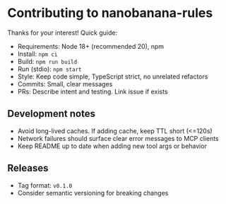 # Contributing to nanobanana-rules

Thanks for your interest! Quick guide:

- Requirements: Node 18+ (recommended 20), npm
- Install: `npm ci`
- Build: `npm run build`
- Run (stdio): `npm start`
- Style: Keep code simple, TypeScript strict, no unrelated refactors
- Commits: Small, clear messages
- PRs: Describe intent and testing. Link issue if exists

## Development notes

- Avoid long-lived caches. If adding cache, keep TTL short (<=120s)
- Network failures should surface clear error messages to MCP clients
- Keep README up to date when adding new tool args or behavior

## Releases

- Tag format: `v0.1.0`
- Consider semantic versioning for breaking changes
